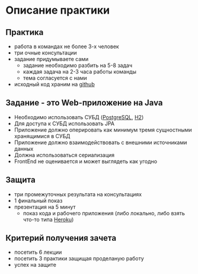 Описание практики
===

## Практика
- работа в командах не более 3-х человек
- три очные консультации
- задание придумываете сами
  - задание необходимо разбить на 5-8 задач
  - каждая задача на 2-3 часа работы команды
  - тема согласуется с нами
- исходный код храним на [github](https://github.com/)

## Задание - это Web-приложение на Java
- Необходимо использовать СУБД ([PostgreSQL](https://www.postgresql.org/), [H2](http://www.h2database.com/html/main.html))
- Для доступа к СУБД использовать JPA
- Приложение должно оперировать как минимум тремя сущностными хранящимися в СУБД
- Приложение должно взаимодействовать с внешними источниками данных
- Должна использоваться сериализация
- FrontEnd не оценивается и может выглядеть как угодно

## Защита
- три промежуточных результата на консультациях
- 1 финальный показ
- презентация на 5 минут
  - показ кода и рабочего приложения (либо локально, либо взять что-то типа [Heroku](https://www.heroku.com/))

## Критерий получения зачета
- посетить 6 лекции
- посетить 3 практики защищая проделаную работу
- успех на защите